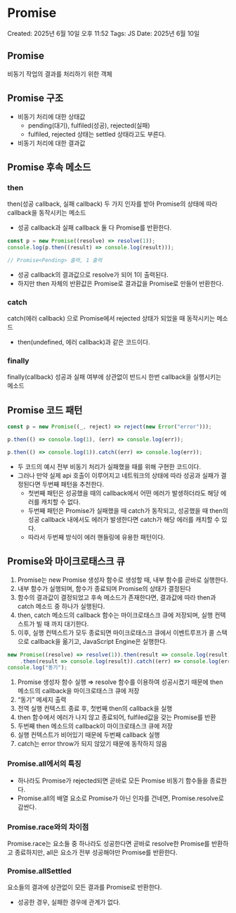 # Promise

Created: 2025년 6월 10일 오후 11:52
Tags: JS
Date: 2025년 6월 10일

## Promise

비동기 작업의 결과를 처리하기 위한 객체

## Promise 구조

- 비동기 처리에 대한 상태값
    - pending(대기), fulfiled(성공), rejected(실패)
    - fulfiled, rejected 상태는 settled 상태라고도 부른다.
- 비동기 처리에 대한 결과값

## Promise 후속 메소드

### then

then(성공 callback, 실패 callback) 두 가지 인자를 받아 Promise의 상태에 따라 callback을 동작시키는 메소드

- 성공 callback과 실패 callback 둘 다 Promise를 반환한다.

```jsx
const p = new Promise((resolve) => resolve(1));
console.log(p.then((result) => console.log(result)));

// Promise<Pending> 출력, 1 출력
```

- 성공 callback의 결과값으로 resolve가 되어 1이 출력된다.
- 하지만 then 자체의 반환값은 Promise로 결과값을 Promise로 만들어 반환한다.

### catch

catch(에러 callback) 으로 Promise에서 rejected 상태가 되었을 때 동작시키는 메소드

- then(undefined, 에러 callback)과 같은 코드이다.

### finally

finally(callback) 성공과 실패 여부에 상관없이 반드시 한번 callback을 실행시키는 메소드

## Promise 코드 패턴

```jsx
const p = new Promise((_, reject) => reject(new Error("error")));

p.then(() => console.log(1), (err) => console.log(err));

p.then(() => console.log(1)).catch((err) => console.log(err));
```

- 두 코드의 예시 전부 비동기 처리가 실패했을 때를 위해 구현한 코드이다.
- 그러나 만약 실제 api 호출이 이루어지고 네트워크의 상태에 따라 성공과 실패가 결정된다면 두번째 패턴을 추천한다.
    - 첫번째 패턴은 성공했을 때의 callback에서 어떤 에러가 발생하더라도 해당 에러를 캐치할 수 없다.
    - 두번째 패턴은 Promise가 실패했을 때 catch가 동작되고, 성공했을 때 then의 성공 callback 내에서도 에러가 발생한다면 catch가 해당 에러를 캐치할 수 있다.
    - 따라서 두번째 방식이 에러 핸들링에 유용한 패턴이다.

## Promise와 마이크로태스크 큐

1. Promise는 new Promise 생성자 함수로 생성할 때, 내부 함수를 곧바로 실행한다.
2. 내부 함수가 실행되며, 함수가 종료되며 Promise의 상태가 결정된다
3. 함수의 결과값이 결정되었고 후속 메소드가 존재한다면, 결과값에 따라 then과 catch 메소드 중 하나가 실행된다.
4. then, catch 메소드의 callback 함수는 마이크로태스크 큐에 저장되며, 실행 컨텍스트가 빌 때 까지 대기한다.
5. 이후, 실행 컨텍스트가 모두 종료되면 마이크로태스크 큐에서 이벤트루프가 콜 스택으로 callback을 옮기고, JavaScript Engine은 실행한다.

```jsx
new Promise((resolve) => resolve(1)).then(result => console.log(result))
	.then(result => console.log(result)).catch((err) => console.log(err));
console.log("동기");
```

1. Promise 생성자 함수 실행 ⇒ resolve 함수를 이용하여 성공시켰기 때문에 then 메소드의 callback을 마이크로태스크 큐에 저장
2. “동기” 메세지 출력
3. 전역 실행 컨텍스트 종료 후, 첫번째 then의 callback을 실행
4. then 함수에서 에러가 나지 않고 종료되어, fulfiled값을 갖는 Promise를 반환
5. 두번째 then 메소드의 callback이 마이크로태스크 큐에 저장
6. 실행 컨텍스트가 비어있기 때문에 두번째 callback 실행
7. catch는 error throw가 되지 않았기 때문에 동작하지 않음

### Promise.all에서의 특징

- 하나라도 Promise가 rejected되면 곧바로 모든 Promise 비동기 함수들을 종료한다.
- Promise.all의 배열 요소로 Promise가 아닌 인자를 건네면, Promise.resolve로 감싼다.

### Promise.race와의 차이점

Promise.race는 요소들 중 하나라도 성공한다면 곧바로 resolve한 Promise를 반환하고 종료하지만, all은 요소가 전부 성공해야만 Promise를 반환한다.

### Promise.allSettled

요소들의 결과에 상관없이 모든 결과를 Promise로 반환한다.

- 성공한 경우, 실패한 경우에 관계가 없다.